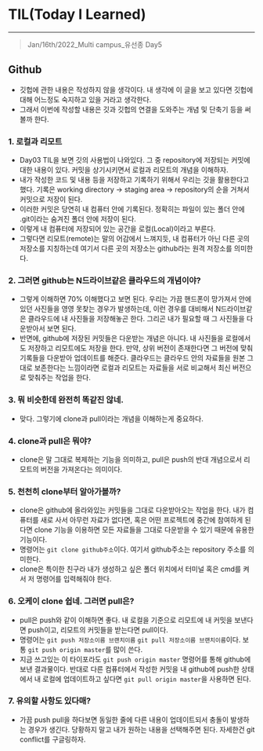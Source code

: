 # TIL(Today I Learned)

___
> Jan/16th/2022_Multi campus_유선종 Day5

 ## Github
  - 깃헙에 관한 내용은 작성하지 않을 생각이다. 내 생각에 이 글을 보고 있다면 깃헙에 대해 어느정도 숙지하고 있을 거라고 생각한다.
  - 그래서 이번에 작성할 내용은 깃과 깃헙의 연결을 도와주는 개념 및 단축기 등을 써볼까 한다.
 ### 1. 로컬과 리모트
   - Day03 TIL을 보면 깃의 사용법이 나와있다. 그 중 repository에 저장되는 커밋에 대한 내용이 있다. 커밋을 상기시키면서 로컬과 리모트의 개념을 이해하자.
   - 내가 작성한 코드 및 내용 등을 저장하고 기록하기 위해서 우리는 깃을 활용한다고 했다. 기록은 working directory -> staging area -> repository의 순을 거쳐서 커밋으로 저장이 된다.
   - 이러한 커밋은 당연히 내 컴퓨터 안에 기록된다. 정확히는 파일이 있는 폴더 안에 .git이라는 숨겨진 폴더 안에 저장이 된다.
   - 이렇게 내 컴퓨터에 저장되어 있는 공간을 로컬(Local)이라고 부른다.
   - 그렇다면 리모트(remote)는 말의 어감에서 느껴지듯, 내 컴퓨터가 아닌 다른 곳의 저장소를 지칭하는데 여기서 다른 곳의 저장소는 github라는 원격 저장소를 의미한다.
 ### 2. 그러면 github는 N드라이브같은 클라우드의 개념이야?
   - 그렇게 이해하면 70% 이해했다고 보면 된다. 우리는 가끔 핸드폰이 망가져서 안에 있던 사진들을 영영 못찾는 경우가 발생하는데, 이런 경우를 대비해서 N드라이브같은 클라우드에 내 사진들을 저장해놓곤 한다. 그리곤 내가 필요할 때 그 사진들을 다운받아서 보면 된다.
   - 반면에, github에 저장된 커밋들은 다운받는 개념은 아니다. 내 사진들을 로컬에서도 저장하고 리모트에도 저장을 한다. 만약, 상위 버전이 존재한다면 그 버전에 맞춰 기록들을 다운받아 업데이트를 해준다. 클라우드는 클라우드 안의 자료들을 원본 그대로 보존한다는 느낌이라면 로컬과 리모트는 자료들을 서로 비교해서 최신 버전으로 맞춰주는 작업을 한다.
 ### 3. 뭐 비슷한데 완전히 똑같진 않네.
   - 맞다. 그렇기에 clone과 pull이라는 개념을 이해하는게 중요하다.
 ### 4. clone과 pull은 뭐야?
   - clone은 말 그대로 복제하는 기능을 의미하고, pull은 push의 반대 개념으로서 리모트의 버전을 가져온다는 의미이다.
 ### 5. 천천히 clone부터 알아가볼까?
   - clone은 github에 올라와있는 커밋들을 그대로 다운받아오는 작업을 한다. 내가 컴퓨터를 새로 사서 아무런 자료가 없다면, 혹은 어떤 프로젝트에 중간에 참여하게 된다면 clone 기능을 이용하면 모든 자료들을 그대로 다운받을 수 있기 때문에 유용한 기능이다.
   - 명령어는 `git clone github주소`이다. 여기서 github주소는 repository 주소를 의미한다.
   - clone은 특이한 친구라 내가 생성하고 싶은 폴더 위치에서 터미널 혹은 cmd를 켜서 저 명령어를 입력해줘야 한다.
 ### 6. 오케이 clone 쉽네. 그러면 pull은?
   - pull은 push와 같이 이해하면 좋다. 내 로컬을 기준으로 리모트에 내 커밋을 보낸다면 push이고, 리모트의 커밋들을 받는다면 pull이다.
   - 명령어는 `git push 저장소이름 브랜치이름` `git pull 저장소이름 브랜치이름`이다. 보통 `git push origin master`를 많이 쓴다.
   - 지금 쓰고있는 이 타이포라도 `git push origin master` 명령어를 통해 github에 보낸 결과물이다.    반대로 다른 컴퓨터에서 작성한 커밋을 내 github에 push한 상태에서 내 로컬에 업데이트하고 싶다면 `git pull origin master`을 사용하면 된다.
 ### 7. 유의할 사항도 있다매?
   - 가끔 push pull을 하다보면 동일한 줄에 다른 내용이 업데이트되서 충돌이 발생하는 경우가 생긴다. 당황하지 말고 내가 원하는 내용을 선택해주면 된다. 자세한건 git conflict를 구글링하자.